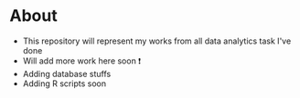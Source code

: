 # About
- This repository will represent my works from all data analytics task I've done 
- Will add more work here soon ❗
- Adding database stuffs
- Adding R scripts soon
